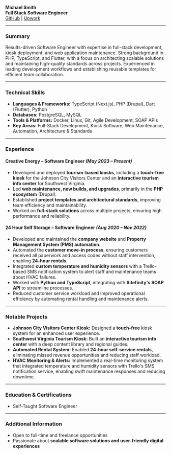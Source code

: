 **Michael Smith**\
**Full Stack Software Engineer**\
[GitHub](https://github.com/fudgemasterultra) | [Upwork](https://www.upwork.com/freelancers/michaels6)

---

### **Summary**

Results-driven Software Engineer with expertise in full-stack development, kiosk deployment, and web application maintenance. Strong background in PHP, TypeScript, and Flutter, with a focus on architecting scalable solutions and maintaining high-quality standards across projects. Experienced in leading development workflows and establishing reusable templates for efficient team collaboration.

---

### **Technical Skills**

- **Languages & Frameworks:** TypeScript (Next.js), PHP (Drupal), Dart (Flutter), Python
- **Databases:** PostgreSQL, MySQL
- **Tools & Platforms:** Docker, Linux, Git, Agile Development, SOAP APIs
- **Key Areas:** Full-Stack Development, Kiosk Software, Web Maintenance, Automation, Architecture & Standards

---

### **Experience**

#### **Creative Energy** – Software Engineer *(May 2023 – Present)*

- Developed and deployed **tourism-based kiosks**, including a **touch-free kiosk** for the Johnson City Visitors Center and an **interactive tourism info center** for Southwest Virginia.
- Led **web maintenance, new builds, and upgrades**, primarily in the **PHP ecosystem** (Drupal).
- Established **project templates and architectural standards**, improving team efficiency and maintainability.
- Worked on **full-stack solutions** across multiple projects, ensuring high performance and reliability.

#### **24 Hour Self Storage** – Software Engineer *(Aug 2020 – Nov 2022)*

- Developed and maintained the **company website** and **Property Management System (PMS) automation**.
- Automated the **customer move-in process**, ensuring customers received all paperwork and access codes without staff intervention, enabling **24-hour rentals**.
- Integrated **custom temperature and humidity sensors** with a Trello-based SMS notification system to alert staff and maintenance teams about HVAC failures.
- Worked with **Python and TypeScript**, integrating with **Sitefinity's SOAP API** to streamline processes.
- Reduced customer service workload and improved operational efficiency by automating rental handling and maintenance alerts.

---

### **Notable Projects**

- **Johnson City Visitors Center Kiosk:** Designed a **touch-free** kiosk system for an enhanced user experience.
- **Southwest Virginia Tourism Kiosk:** Built an **interactive tourism info center** with a deep content library and regional guides.
- **Automated Rental System:** Enabled **24-hour self-service rentals**, eliminating missed revenue opportunities and reducing staff workload.
- **HVAC Monitoring & Alerts:** Implemented a real-time monitoring system that integrated temperature and humidity sensors with Trello's SMS notification service, enabling swift maintenance responses and reducing downtime.



---

### **Education & Certifications**

- Self-Taught Software Engineer

---

### **Additional Information**

- Open to full-time and freelance opportunities
- Passionate about **scalable software solutions and user-friendly digital experiences**

